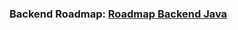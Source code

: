 ### Backend Roadmap: [Roadmap Backend Java](https://whimsical.com/backend-developer-PWZ7SqPC3K8m4tZSejZnPP)








